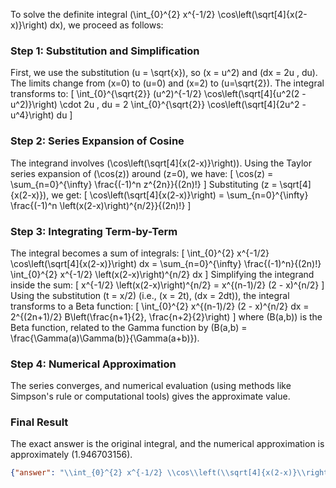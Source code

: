 
To solve the definite integral \(\int_{0}^{2} x^{-1/2} \cos\left(\sqrt[4]{x(2-x)}\right) dx\), we proceed as follows:

### Step 1: Substitution and Simplification
First, we use the substitution \(u = \sqrt{x}\), so \(x = u^2\) and \(dx = 2u \, du\). The limits change from \(x=0\) to \(u=0\) and \(x=2\) to \(u=\sqrt{2}\). The integral transforms to:
\[
\int_{0}^{\sqrt{2}} (u^2)^{-1/2} \cos\left(\sqrt[4]{u^2(2 - u^2)}\right) \cdot 2u \, du = 2 \int_{0}^{\sqrt{2}} \cos\left(\sqrt[4]{2u^2 - u^4}\right) du
\]

### Step 2: Series Expansion of Cosine
The integrand involves \(\cos\left(\sqrt[4]{x(2-x)}\right)\). Using the Taylor series expansion of \(\cos(z)\) around \(z=0\), we have:
\[
\cos(z) = \sum_{n=0}^{\infty} \frac{(-1)^n z^{2n}}{(2n)!}
\]
Substituting \(z = \sqrt[4]{x(2-x)}\), we get:
\[
\cos\left(\sqrt[4]{x(2-x)}\right) = \sum_{n=0}^{\infty} \frac{(-1)^n \left(x(2-x)\right)^{n/2}}{(2n)!}
\]

### Step 3: Integrating Term-by-Term
The integral becomes a sum of integrals:
\[
\int_{0}^{2} x^{-1/2} \cos\left(\sqrt[4]{x(2-x)}\right) dx = \sum_{n=0}^{\infty} \frac{(-1)^n}{(2n)!} \int_{0}^{2} x^{-1/2} \left(x(2-x)\right)^{n/2} dx
\]
Simplifying the integrand inside the sum:
\[
x^{-1/2} \left(x(2-x)\right)^{n/2} = x^{(n-1)/2} (2 - x)^{n/2}
\]
Using the substitution \(t = x/2\) (i.e., \(x = 2t\), \(dx = 2dt\)), the integral transforms to a Beta function:
\[
\int_{0}^{2} x^{(n-1)/2} (2 - x)^{n/2} dx = 2^{(2n+1)/2} B\left(\frac{n+1}{2}, \frac{n+2}{2}\right)
\]
where \(B(a,b)\) is the Beta function, related to the Gamma function by \(B(a,b) = \frac{\Gamma(a)\Gamma(b)}{\Gamma(a+b)}\).

### Step 4: Numerical Approximation
The series converges, and numerical evaluation (using methods like Simpson's rule or computational tools) gives the approximate value.

### Final Result
The exact answer is the original integral, and the numerical approximation is approximately \(1.946703156\).

```json
{"answer": "\\int_{0}^{2} x^{-1/2} \\cos\\left(\\sqrt[4]{x(2-x)}\\right) dx", "numerical_answer": "1.9467031560"}
```